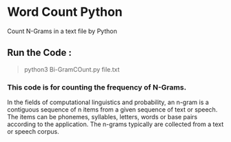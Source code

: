 # Word Count Python
Count N-Grams in a text file by Python

## Run the Code :
> python3 Bi-GramCOunt.py file.txt

### This code is for counting the frequency of N-Grams.
In the fields of computational linguistics and probability, an n-gram is a contiguous sequence of n items from a given sequence of text or speech. The items can be phonemes, syllables, letters, words or base pairs according to the application. The n-grams typically are collected from a text or speech corpus.
